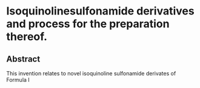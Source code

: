 # Isoquinolinesulfonamide derivatives and process for the preparation thereof.

## Abstract
This invention relates to novel isoquinoline sulfonamide derivates of Formula I